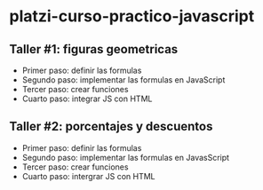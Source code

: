 # platzi-curso-practico-javascript

## Taller #1: figuras geometricas

- Primer paso: definir las formulas
- Segundo paso: implementar las formulas en JavaScript
- Tercer paso: crear funciones
- Cuarto paso: integrar JS con HTML

## Taller #2: porcentajes y descuentos

- Primer paso: definir las formulas
- Segundo paso: implementar las formulas en JavasScript
- Tercer paso: crear funciones
- Cuarto paso: intergrar JS con HTML